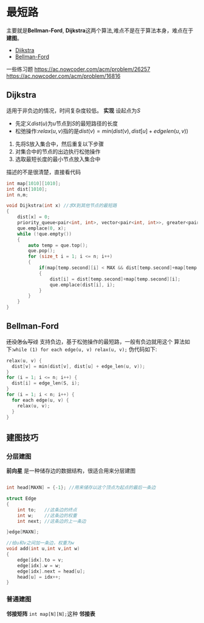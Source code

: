 # 最短路
主要就是**Bellman-Ford**, **Dijkstra**这两个算法,难点不是在于算法本身，难点在于**建图**。
- [Dijkstra](#Dijkstra)
- [Bellman-Ford](#Bellman-Ford)

一些练习题
https://ac.nowcoder.com/acm/problem/26257
https://ac.nowcoder.com/acm/problem/16816


## Dijkstra
适用于非负边的情况，时间复杂度较低。
**实现**
设起点为$S$
- 先定义$dist(u)$为$u$节点到$S$的最短路径的长度
- 松弛操作:$relax(u,v)$指的是$dist(v) = min(dist(v), dist[u]+edgelen(u,v))$
1. 先将S放入集合中，然后重复以下步骤
2. 对集合中的节点的出边执行松弛操作
3. 选取最短长度的最小节点放入集合中

描述的不是很清楚，直接看代码
```c++
int map[1010][1010];
int dist[1010];
int n,m;

void Dijkstra(int x) //求X到其他节点的最短路
{
    dist[x] = 0;
    priority_queue<pair<int, int>, vector<pair<int, int>>, greater<pair<int, int>>> que;
    que.emplace(0, x);
    while (!que.empty())
    {
        auto temp = que.top();
        que.pop();
        for (size_t i = 1; i <= n; i++)
        {
            if(map[temp.second][i] < MAX && dist[temp.second]+map[temp.second][i] < dist[i])
            {
                dist[i] = dist[temp.second]+map[temp.second][i];
                que.emplace(dist[i], i);
            }
        }   
    }
}
```

## Bellman-Ford
~~还没怎么写过~~
支持负边，基于松弛操作的最短路，一般有负边就用这个
算法如下:`while (1) for each edge(u, v) relax(u, v);`
伪代码如下:
```C++
relax(u, v) {
  dist[v] = min(dist[v], dist[u] + edge_len(u, v));
}
for (i = 1; i <= n; i++) {
  dist[i] = edge_len(S, i);
}
for (i = 1; i < n; i++) {
  for each edge(u, v) {
    relax(u, v);
  }
}
```

## 建图技巧
### 分层建图
**前向星**
是一种储存边的数据结构，很适合用来分层建图
```c++

int head[MAXN] = {-1}; //用来储存以这个顶点为起点的最后一条边

struct Edge
{
    int to;   //这条边的终点
    int w;    //这条边的权重
    int next; //这条边的上一条边

}edge[MAXN];

//给u和v之间加一条边，权重为w
void add(int u,int v,int w)
{
    edge[idx].to = v;
    edge[idx].w = w;
    edge[idx].next = head[u];
    head[u] = idx++;
}
```

### 普通建图
**邻接矩阵**
`int map[N][N];`这种
**邻接表**